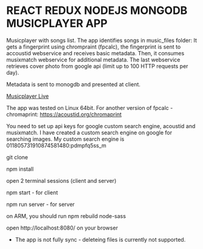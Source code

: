 # REACT REDUX NODEJS MONGODB MUSICPLAYER APP


Musicplayer with songs list.
The app identifies songs in music_files folder:
It gets a fingerprint using chrompraint (fpcalc), the fingerprint is sent to accoustid webservice 
and receives basic metadata. Then, it consumes musixmatch webservice for additional metadata.
The last webservice retrieves cover photo from google api (limit up to 100 HTTP requests per day).

Metadata is sent to monogdb and presented at client.

[Musicplayer Live](http://reuvenliran.hopto.org/)
 
The app was tested on Linux 64bit.
For another version of fpcalc - chromaprint:
https://acoustid.org/chromaprint

You need to set up api keys for google custom search engine,
acoustid and musixmatch.
I have created a custom search engine on google for searching images.
My custom search engine is 011805731910874581480:pdmpfq5ss_m 

git clone 

npm install

open 2 terminal sessions (client and server)

npm start - for client

npm run server - for server

on ARM, you should run npm rebuild node-sass

open http://localhost:8080/ on your browser

* The app is not fully sync - deleteing files is currently not supported.

